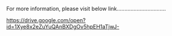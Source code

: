 For more information, please visit below link................................

https://drive.google.com/open?id=1Xye8x2eZuYuQAnBXDgOv5hpEH1aTjwJ-

